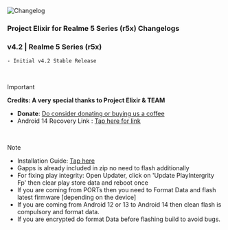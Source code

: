 ![Changelog](https://i.imgur.com/MsgqFFz.png)

### Project Elixir for Realme 5 Series (r5x) Changelogs

### v4.2 | Realme 5 Series (r5x)
```
- Initial v4.2 Stable Release
```

<br>

> [!Important]
> **Credits: A very special thanks to Project Elixir & TEAM**
> * **Donate**: [Do consider donating or buying us a coffee](https://projectelixiros.com/donate)
> * Android 14 Recovery Link : [Tap here for link](https://sourceforge.net/projects/realme5series/files/OrangeFox-R12.1-Stable-F2FS-r5x.zip/download)

<br>

> [!Note]
> * Installation Guide: [Tap here](https://github.com/ProjectElixir-Devices/Wiki/blob/UNO/r5x.md)
> * Gapps is already included in zip no need to flash additionally
> * For fixing play integrity: Open Updater, click on 'Update PlayIntergrity Fp' then clear play store data and reboot once
> * If you are coming from PORTs then you need to Format Data and flash latest firmware [depending on the device]
> * If you are coming from Android 12 or 13 to Android 14 then clean flash is compulsory and format data.
> * If you are encrypted do format Data before flashing build to avoid bugs.
